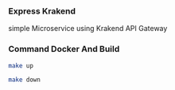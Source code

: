 ### Express Krakend

simple Microservice using Krakend API Gateway

### Command Docker And Build

```sh
make up
```

```sh
make down
```